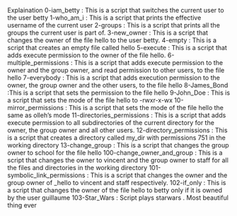 Explaination
0-iam_betty : This is  a script that switches the current user to the user betty
1-who_am_i : This is a script that prints the effective username of the current user
2-groups : This is a script that prints all the groups the current user is part of.
3-new_owner : This is a script that changes the owner of the file hello to the user betty.
4-empty : This is  a script that creates an empty file called hello
5-execute : This is a script that adds execute permission to the owner of the file hello.
6-multiple_permissions : This is a script that adds execute permission to the owner and the group owner, and read permission to other users, to the file hello
7-everybody : This is  a script that adds execution permission to the owner, the group owner and the other users, to the file hello
8-James_Bond :This is a script that sets the permission to the file hello 
9-John_Doe : This is a script that sets the mode of the file hello to -rwxr-x-wx
10-mirror_permissions : This is  a script that sets the mode of the file hello the same as olleh’s mode
11-directories_permissions : This is a script that adds execute permission to all subdirectories of the current directory for the owner, the group owner and all other users.
12-directory_permissions : This is  a script that creates a directory called my_dir with permissions 751 in the working directory
13-change_group : This is a script that changes the group owner to school for the file hello
100-change_owner_and_group : This is a script that changes the owner to vincent and the group owner to staff for all the files and directories in the working directory
101-symbolic_link_permissions : This is a script that changes the owner and the group owner of _hello to vincent and staff respectively.
102-if_only : This is a script that changes the owner of the file hello to betty only if it is owned by the user guillaume
103-Star_Wars : Script plays starwars . Most beautiful thing ever
